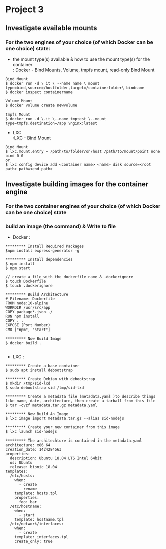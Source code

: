 # Project 3  

## Investigate available mounts  
### For the two engines of your choice (of which Docker can be one choice) state:  
- the mount type(s) available & how to use the mount type(s) for the container  
: Docker - Bind Mounts, Volume, tmpfs mount, read-only Bind Mount  

```
Bind Mount 
$ docker run -d \ it \ --name name \ mount type=bind,source=/hostfolder,target=/containerfolder\ bindname
$ docker inspect containername
```  
```
Volume Mount 
$ docker volume create newvolume
```  
```
tmpfs Mount 
$ docker run -d \-it \--name tmptest \--mount type=tmpfs,destination=/app \nginx:latest
```  
- LXC  
:LXC - Bind Mount
```
Bind Mount
$ lxc.mount.entry = /path/to/folder/on/host /path/to/mount/point none bind 0 0
or
$ lxc config device add <container name> <name> disk source=<root path> path=<end path>
```  

## Investigate building images for the container engine  
###  For the two container engines of your choice (of which Docker can be one choice) state  
###  build an image (the command) & Write to file  

- Docker : 
```
********* Install Required Packages
$npm install express-generator -g

********* Install dependencies
$ npm install
$ npm start

// create a file with the dockerfile name & .dockerignore
$ touch Dockerfile
$ touch .dockerignore

********* Build Architecture
# Filename: Dockerfile 
FROM node:10-alpine
WORKDIR /usr/src/app
COPY package*.json ./
RUN npm install
COPY . .
EXPOSE (Port Number)
CMD ["npm", "start"]

********* Now Build Image
$ docker build .


```  

- LXC    : 
```
********* Create a base container
$ sudo apt install debootstrap

********* Create Debian with debootstrap
$ mkdir /tmp/sid-lxd
$ sudo debootstrap sid /tmp/sid-lxd

********* Create a metadata file (metadata.yaml )to describe things like name, date, architecture, then create a tarball from this file  
$ tar -cvzf metadata.tar.gz metadata.yaml

********* Now Build An Image
$ lxc image import metadata.tar.gz --alias sid-nodejs

********* Create your new container from this image
$ lxc launch sid-nodejs 

********* The architechture is contained in the metadata.yaml
architecture: x86_64
creation_date: 1424284563
properties:
  description: Ubuntu 18.04 LTS Intel 64bit
  os: Ubuntu
  release: bionic 18.04
templates:
  /etc/hosts:
    when:
      - create
      - rename
    template: hosts.tpl
    properties:
      foo: bar
  /etc/hostname:
    when:
      - start
    template: hostname.tpl
  /etc/network/interfaces:
    when:
      - create
    template: interfaces.tpl
    create_only: true
```  


